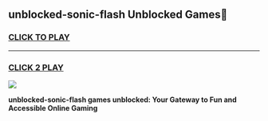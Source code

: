 
## unblocked-sonic-flash Unblocked Games👋
<h3>
<a href="https://news.freeplayer.one?title=unblocked-sonic-flash&ref=16F">CLICK TO PLAY</a></h3>
<hr>

<h3>
<a href="https://news.freeplayer.one?title=unblocked-sonic-flash&ref=16F">CLICK 2 PLAY</a>
  
</h3>

<a href="https://news.freeplayer.one?title=unblocked-sonic-flash&ref=16F/"><img src="https://clearcache.store/games.png"></a>


**unblocked-sonic-flash games unblocked: Your Gateway to Fun and Accessible Online Gaming**
